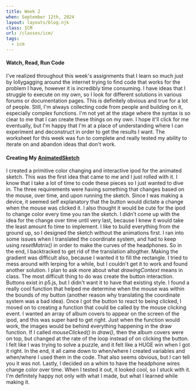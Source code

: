```yaml
---
title: Week 2
when: September 12th, 2024
layout: layouts/blog.njk
class: ICM
url: /classes/icm/
tags:
  - icm
---
```


#### Watch, Read, Run Code

I've realized throughout this week's assignments that I learn so much just by lollygagging around the internet trying to find code
that works for the problem I have, however it is incredibly time consuming. I have ideas that I struggle to execute on my own, so I look for different solutions
in various forums or documentation pages. This is definitely obvious and true for a lot of people. Still, I'm always collecting code from people and building on it, especially
complex functions. I'm not yet at the stage where the syntax is so clear to me that I can create these things on my own. I hope it'll click for me eventually, but I'm
happy that I'm at a place of understanding where I can experiment and deconstruct in order to get the results I want. The worksheet for this week was fun to complete and really tested my ability
to iterate on and abandon ideas that don't work.

#### Creating My [AnimatedSketch](https://editor.p5js.org/oliviaemlee/sketches/Nm11vqA10)

I created a primitive color changing and interactive ipod for the animated sketch. This was the first idea that came to me and I just rolled with it. I know
that I take a lot of time to code these pieces so I just wanted to dive in. The three requirements were having something that changes based on the mouse, over time, and upon running the sketch.
Since I was making a device, it seemed self explanatory that the button would dictate a change when the mouse was clicked it. I also thought it would be cute for the ipod to change color every time you ran the sketch.
I didn't come up with the idea for the change over time until very last, because I knew it would take the least amount fo time to implement. I like to build everything from the ground up, so I designed the sketch without the animations first.
I ran into some issues when I translated the coordinate system, and had to keep using <i>resetMatrix()</i> in order to make the curves of the headphones. So in the end, I backtracked to get rid of the translation altogther.
Making the gradient was difficult also, because I wanted it to fill the rectangle. I tried to mess around with lerping for a while, but I couldn't get it to work and found another solution. I plan to ask more about what <i>drawingContext</i> means in class.
The most difficult thing to do was create the button interaction. Buttons exist in p5.js, but I didn't want it to have that existing style. I found a really cool function that helped me determine when the mouse was within the bounds of my button (another reason why translating the coordinate system was a bad idea).
Once I got the button to react to being clicked, I moved on to creating a function that could be called by the mouse clicking event. I wanted an array of album covers to appear on the screen of the ipod, and this was super hard to get right. Just when the function would work, the images would be behind everything happening in the draw
function. If I called <i>mouseClicked()</i> in <i>draw()</i>, then the album covers were on top, but changed at the rate of the loop instead of on clicking the button. I felt like I was trying to solve a puzzle, and it felt like a HUGE win when I got it right.
In the end, it all came down to when/where I created variables and when/where I used them in the code. That also seems obvious, but I can tell you it was not. Lastly, I decided on a whim to have the headphone wires change color over time. When I tested it out, it looked cool, so I stuck with it.
I'm definitely happy not only with what I made, but what I learned while making it.
